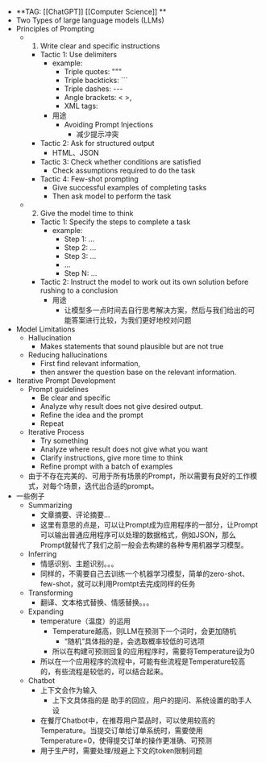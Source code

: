 - **TAG: [[ChatGPT]] [[Computer Science]]  **
- Two Types of large language models (LLMs)
- Principles of Prompting
	- 1. Write clear and specific instructions
		- Tactic 1: Use delimiters
			- example:
				- Triple quotes: """
				- Triple backticks: ```
				- Triple dashes: ---
				- Angle brackets: < >,
				- XML tags: <tag> </tag>
			- 用途
				- Avoiding Prompt Injections
					- 减少提示冲突
		- Tactic 2: Ask for structured output
			- HTML、JSON
		- Tactic 3: Check whether conditions are satisfied
			- Check assumptions required to do the task
		- Tactic 4: Few-shot prompting
			- Give successful examples of completing tasks
			- Then ask model to perform the task
	- 2. Give the model time to think
		- Tactic 1: Specify the steps to complete a task
			- example:
				- Step 1: ...
				- Step 2: ...
				- Step 3: ...
				- ...
				- Step N: ...
		- Tactic 2: Instruct the model to work out its own solution before rushing to a conclusion
			- 用途
				- 让模型多一点时间去自行思考解决方案，然后与我们给出的可能答案进行比较，为我们更好地校对问题
- Model Limitations
	- Hallucination
		- Makes statements that sound plausible but are not true
	- Reducing hallucinations
		- First find relevant information,
		- then answer the question base on the relevant information.
- Iterative Prompt Development
	- Prompt guidelines
		- Be clear and specific
		- Analyze why result does not give desired output.
		- Refine the idea and the prompt
		- Repeat
	- Iterative Process
		- Try something
		- Analyze where result does not give what you want
		- Clarify instructions, give more time to think
		- Refine prompt with a batch of examples
	- 由于不存在完美的、可用于所有场景的Prompt，所以需要有良好的工作模式，对每个场景，迭代出合适的prompt。
- 一些例子
	- Summarizing
		- 文章摘要、评论摘要...
		- 这里有意思的点是，可以让Prompt成为应用程序的一部分，让Prompt可以输出普通应用程序可以处理的数据格式，例如JSON，那么Prompt就替代了我们之前一般会去构建的各种专用机器学习模型。
	- Inferring
		- 情感识别、主题识别。。。
		- 同样的，不需要自己去训练一个机器学习模型，简单的zero-shot、few-shot，就可以利用Promtpt去完成同样的任务
	- Transforming
		- 翻译、文本格式替换、情感替换。。。
	- Expanding
		- temperature（温度）的运用
			- Temperature越高，则LLM在预测下一个词时，会更加随机
				- “随机”具体指的是，会选取概率较低的可选项
			- 所以在构建可预测回复的应用程序时，需要将Temperature设为0
		- 所以在一个应用程序的流程中，可能有些流程是Temperature较高的，有些流程是较低的，可以结合起来。
	- Chatbot
		- 上下文会作为输入
			- 上下文具体指的是 助手的回应，用户的提问、系统设置的助手人设
		- 在餐厅Chatbot中，在推荐用户菜品时，可以使用较高的Temperature。当提交订单给订单系统时，需要使用Temperature=0，使得提交订单的操作更准确、可预测
		- 用于生产时，需要处理/规避上下文的token限制问题